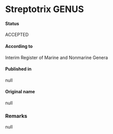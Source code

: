 # Streptotrix GENUS

#### Status
ACCEPTED

#### According to
Interim Register of Marine and Nonmarine Genera

#### Published in
null

#### Original name
null

### Remarks
null